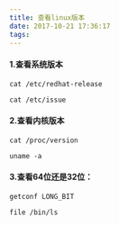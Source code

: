 ```yaml
---
title: 查看linux版本
date: 2017-10-21 17:36:17
tags:
---
```

#### 1.查看系统版本

```
cat /etc/redhat-release 

cat /etc/issue 
```

#### 2.查看内核版本

```
cat /proc/version 

uname -a 
```

#### 3.查看64位还是32位： 

```
getconf LONG_BIT 

file /bin/ls 
```

